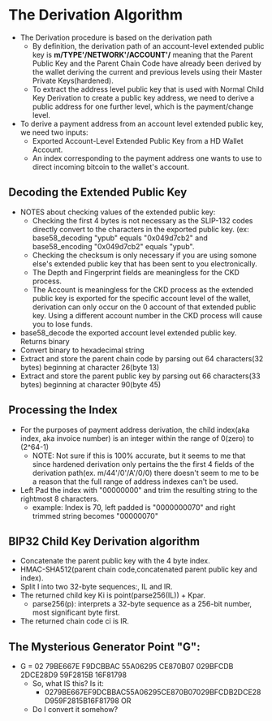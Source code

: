 # The Derivation Algorithm
* The Derivation procedure is based on the derivation path
  - By definition, the derivation path of an account-level extended public key is **m/TYPE'/NETWORK'/ACCOUNT'/** meaning that the Parent Public Key and the Parent Chain Code have already been derived by the wallet deriving the current and previous levels using their Master Private Keys(hardened).
  - To extract the address level public key that is used with Normal Child Key Derivation to create a public key  address, we need to derive a public address for one further level, which is the payment/change level.
* To derive a payment address from an account level extended public key, we need two inputs:
  - Exported Account-Level Extended Public Key from a HD Wallet Account.
  - An index corresponding to the payment address one wants to use to direct incoming bitcoin to the wallet's account.

## Decoding the Extended Public Key
* NOTES about checking values of the extended public key:
   - Checking the first 4 bytes is not necessary as the SLIP-132 codes directly convert to the characters in the exported public key. (ex: base58_decoding "ypub" equals "0x049d7cb2" and base58_encoding "0x049d7cb2" equals "ypub".
  - Checking the checksum is only necessary if you are using somone else's extended public key that has been sent to you electronically.
  - The Depth and Fingerprint fields are meaningless for the CKD process.
  - The Account is meaningless for the CKD process as the extended public key is exported for the specific account level of the wallet, derivation can only occur on the 0 account of that extended public key. Using a different account number in the CKD process will cause you to lose funds.
* base58_decode the exported account level extended public key. Returns binary
* Convert binary to hexadecimal string
* Extract and store the parent chain code by parsing out 64 characters(32 bytes) beginning at character 26(byte 13)
* Extract and store the parent public key by parsing out 66 characters(33 bytes) beginning at character 90(byte 45)
## Processing the Index
* For the purposes of payment address derivation, the child index(aka index, aka invoice number) is an integer within the range of 0(zero) to (2^64-1)
  - NOTE: Not sure if this is 100% accurate, but it seems to me that since hardened derivation only pertains the the first 4 fields of the derivation path(ex. m/44'/0'/A'/0/0) there doesn't seem to me to be a reason that the full range of address indexes can't be used.
* Left Pad the index with "00000000" and trim the resulting string to the rightmost 8 characters.
  - example: Index is 70, left padded is "0000000070" and right trimmed string becomes "00000070"

## BIP32 Child Key Derivation algorithm
* Concatenate the parent public key with the 4 byte index.
* HMAC-SHA512(parent chain code,concatenated parent public key and index).
* Split I into two 32-byte sequences:, IL and IR.
* The returned child key Ki is point(parse256(IL)) + Kpar.
  - parse256(p): interprets a 32-byte sequence as a 256-bit number, most significant byte first.
* The returned chain code ci is IR.
## The Mysterious Generator Point "G":
* G = 02 79BE667E F9DCBBAC 55A06295 CE870B07 029BFCDB 2DCE28D9 59F2815B 16F81798
  - So, what IS this? Is it:
    - 0279BE667EF9DCBBAC55A06295CE870B07029BFCDB2DCE28D959F2815B16F81798 OR
  - Do I convert it somehow?
## 
